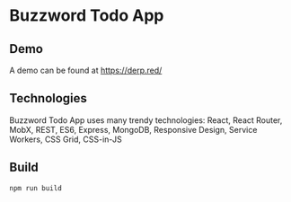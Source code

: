 # Buzzword Todo App

## Demo
A demo can be found at https://derp.red/


## Technologies

Buzzword Todo App uses many trendy technologies: 
React, React Router, MobX, REST, ES6, Express, MongoDB, Responsive Design, Service Workers, CSS Grid, CSS-in-JS



## Build

`npm run build`


